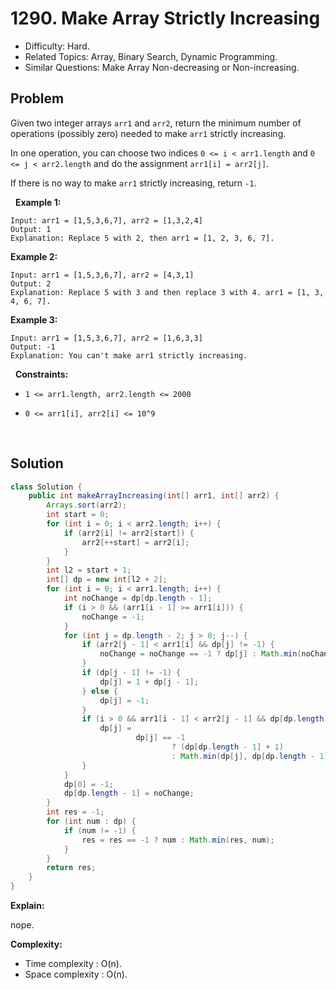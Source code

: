 # 1290. Make Array Strictly Increasing

- Difficulty: Hard.
- Related Topics: Array, Binary Search, Dynamic Programming.
- Similar Questions: Make Array Non-decreasing or Non-increasing.

## Problem

Given two integer arrays ```arr1``` and ```arr2```, return the minimum number of operations (possibly zero) needed to make ```arr1``` strictly increasing.

In one operation, you can choose two indices ```0 <= i < arr1.length``` and ```0 <= j < arr2.length``` and do the assignment ```arr1[i] = arr2[j]```.

If there is no way to make ```arr1``` strictly increasing, return ```-1```.

 
**Example 1:**

```
Input: arr1 = [1,5,3,6,7], arr2 = [1,3,2,4]
Output: 1
Explanation: Replace 5 with 2, then arr1 = [1, 2, 3, 6, 7].
```

**Example 2:**

```
Input: arr1 = [1,5,3,6,7], arr2 = [4,3,1]
Output: 2
Explanation: Replace 5 with 3 and then replace 3 with 4. arr1 = [1, 3, 4, 6, 7].
```

**Example 3:**

```
Input: arr1 = [1,5,3,6,7], arr2 = [1,6,3,3]
Output: -1
Explanation: You can't make arr1 strictly increasing.
```

 
**Constraints:**


	
- ```1 <= arr1.length, arr2.length <= 2000```
	
- ```0 <= arr1[i], arr2[i] <= 10^9```


 

## Solution

```java
class Solution {
    public int makeArrayIncreasing(int[] arr1, int[] arr2) {
        Arrays.sort(arr2);
        int start = 0;
        for (int i = 0; i < arr2.length; i++) {
            if (arr2[i] != arr2[start]) {
                arr2[++start] = arr2[i];
            }
        }
        int l2 = start + 1;
        int[] dp = new int[l2 + 2];
        for (int i = 0; i < arr1.length; i++) {
            int noChange = dp[dp.length - 1];
            if (i > 0 && (arr1[i - 1] >= arr1[i])) {
                noChange = -1;
            }
            for (int j = dp.length - 2; j > 0; j--) {
                if (arr2[j - 1] < arr1[i] && dp[j] != -1) {
                    noChange = noChange == -1 ? dp[j] : Math.min(noChange, dp[j]);
                }
                if (dp[j - 1] != -1) {
                    dp[j] = 1 + dp[j - 1];
                } else {
                    dp[j] = -1;
                }
                if (i > 0 && arr1[i - 1] < arr2[j - 1] && dp[dp.length - 1] >= 0) {
                    dp[j] =
                            dp[j] == -1
                                    ? (dp[dp.length - 1] + 1)
                                    : Math.min(dp[j], dp[dp.length - 1] + 1);
                }
            }
            dp[0] = -1;
            dp[dp.length - 1] = noChange;
        }
        int res = -1;
        for (int num : dp) {
            if (num != -1) {
                res = res == -1 ? num : Math.min(res, num);
            }
        }
        return res;
    }
}
```

**Explain:**

nope.

**Complexity:**

* Time complexity : O(n).
* Space complexity : O(n).
